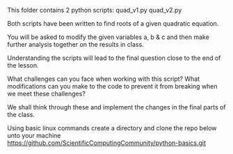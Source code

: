 This folder contains 2 python scripts:
quad_v1.py
quad_v2.py

Both scripts have been written to find 
roots of a given quadratic equation. 

You will be asked to modify the given variables
a, b & c and then make further analysis together on 
the results in class.

Understanding the scripts will lead to the final 
question close to the end of the lesson.

What challenges can you face when working with this script? 
What modifications can you make to the code to prevent it 
from breaking when we meet these challenges?

We shall think through these and implement the changes 
in the final parts of the class.

Using basic linux commands create a directory and clone the repo below unto your machine
https://github.com/ScientificComputingCommunity/python-basics.git
